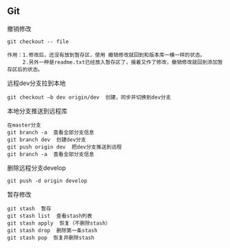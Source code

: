 ## Git ##
撤销修改
	
	git checkout -- file

	作用：1.修改后，还没有放到暂存区，使用 撤销修改就回到和版本库一模一样的状态。
	     2.另外一种是readme.txt已经放入暂存区了，接着又作了修改，撤销修改就回到添加暂存区后的状态。

远程dev分支拉到本地

	git checkout –b dev origin/dev  创建，同步并切换到dev分支

本地分支推送到远程库
	
	在master分支
	git branch -a  查看全部分支信息
	git branch dev  创建dev分支
	git push origin dev  把dev分支推送到远程
	git branch -a  查看全部分支信息
	
删除远程分支develop

	git push -d origin develop 

暂存修改

	git stash  暂存
	git stash list  查看stash列表
	git stash apply  恢复（不删除stash）
	git stash drop  删除第一条stash
	git stash pop  恢复并删除stash